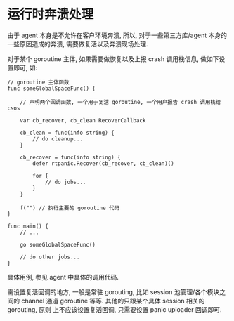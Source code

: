 # 运行时奔溃处理

由于 agent 本身是不允许在客户环境奔溃, 所以, 对于一些第三方库/agent 本身的一些原因造成的奔溃, 需要做复活以及奔溃现场处理.

对于某个 goroutine 主体, 如果需要做恢复以及上报 crash 调用栈信息, 做如下设置即可, 如:

	// goroutine 主体函数
	func someGlobalSpaceFunc() {

		// 声明两个回调函数, 一个用于复活 goroutine, 一个用户报告 crash 调用栈给 csos

		var cb_recover, cb_clean RecoverCallback

		cb_clean = func(info string) {
			// do cleanup...
		}

		cb_recover = func(info string) {
			defer rtpanic.Recover(cb_recover, cb_clean)()

			for {
				// do jobs...
			}
		}

		f("") // 执行主要的 goroutine 代码
	}

	func main() {
		// ...

		go someGlobalSpaceFunc()

		// do other jobs...
	}

具体用例, 参见 agent 中具体的调用代码.

需设置复活回调的地方, 一般是常驻 gorouting, 比如 session 池管理/各个模块之间的
channel 通道 goroutine 等等. 其他的只跟某个具体 session 相关的 gorouting, 原则
上不应该设置复活回调, 只需要设置 panic uploader 回调即可.
